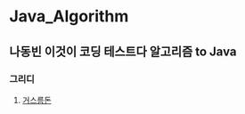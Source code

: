 # Java_Algorithm
## 나동빈 이것이 코딩 테스트다 알고리즘 to Java

### 그리디
1. [거스름돈](https://github.com/bunsung92/Java_Algorithm/blob/main/Algorithm/src/ndb/greedy/Exchange.java)
